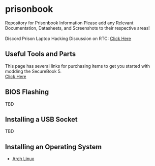 # prisonbook
Repository for Prisonbook Information
Please add any Relevant Documentation, Datasheets, and Screenshots to their respective areas!
\
\
Discord Prison Laptop Hacking Discussion on RTC: [Click Here](https://discord.com/channels/275839990343270402/1210773633614618705)

## Useful Tools and Parts
This page has several links for purchasing items to get you started with modding the SecureBook 5.\
[Click Here](/Tools-Parts/)

## BIOS Flashing
TBD

## Installing a USB Socket
TBD

## Installing an Operating System

* [Arch Linux](/Operating%20Systems/Arch%20Linux/README.md)
